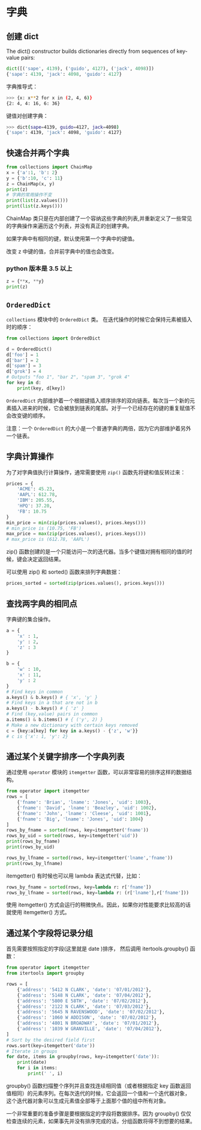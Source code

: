 # 字典

## 创建 dict

The dict() constructor builds dictionaries directly from sequences of key-value pairs:

```python
dict([('sape', 4139), ('guido', 4127), ('jack', 4098)])
{'sape': 4139, 'jack': 4098, 'guido': 4127}
```

字典推导式：

```bash
>>> {x: x**2 for x in (2, 4, 6)}
{2: 4, 4: 16, 6: 36}
```

键值对创建字典：

```bash
>>> dict(sape=4139, guido=4127, jack=4098)
{'sape': 4139, 'jack': 4098, 'guido': 4127}
```

## 快速合并两个字典

```python
from collections import ChainMap
x = {'a':1, 'b': 2}
y = {'b':10, 'c': 11}
z = ChainMap(x, y)
print(z)
# 字典的常用操作不变
print(list(z.values()))
print(list(z.keys()))
```

ChainMap 类只是在内部创建了一个容纳这些字典的列表,并重新定义了一些常见的字典操作来遍历这个列表，并没有真正的创建字典。

如果字典中有相同的键，默认使用第一个字典中的键值。

改变 z 中键的值，合并前字典中的值也会改变。

### python 版本是 3.5 以上

```python
z = {**x, **y}
print(z)
```

## `OrderedDict`

`collections` 模块中的 `OrderedDict` 类。 在迭代操作的时候它会保持元素被插入时的顺序：

```python
from collections import OrderedDict

d = OrderedDict()
d['foo'] = 1
d['bar'] = 2
d['spam'] = 3
d['grok'] = 4
# Outputs "foo 1", "bar 2", "spam 3", "grok 4"
for key in d:
    print(key, d[key])
```

`OrderedDict` 内部维护着一个根据键插入顺序排序的双向链表。每次当一个新的元素插入进来的时候，它会被放到链表的尾部。对于一个已经存在的键的重复赋值不会改变键的顺序。

注意：一个 `OrderedDict` 的大小是一个普通字典的两倍，因为它内部维护着另外一个链表。

## 字典计算操作

为了对字典值执行计算操作，通常需要使用 `zip()` 函数先将键和值反转过来：

```python
prices = {
    'ACME': 45.23,
    'AAPL': 612.78,
    'IBM': 205.55,
    'HPQ': 37.20,
    'FB': 10.75
}
min_price = min(zip(prices.values(), prices.keys()))
# min_price is (10.75, 'FB')
max_price = max(zip(prices.values(), prices.keys()))
# max_price is (612.78, 'AAPL')
```

zip() 函数创建的是一个只能访问一次的迭代器。当多个键值对拥有相同的值的时候，键会决定返回结果。

可以使用 zip() 和 sorted() 函数来排列字典数据：

```python
prices_sorted = sorted(zip(prices.values(), prices.keys()))
```

## 查找两字典的相同点

字典键的集合操作。

```python
a = {
    'x' : 1,
    'y' : 2,
    'z' : 3
}

b = {
    'w' : 10,
    'x' : 11,
    'y' : 2
}
# Find keys in common
a.keys() & b.keys() # { 'x', 'y' }
# Find keys in a that are not in b
a.keys() - b.keys() # { 'z' }
# Find (key,value) pairs in common
a.items() & b.items() # { ('y', 2) }
# Make a new dictionary with certain keys removed
c = {key:a[key] for key in a.keys() - {'z', 'w'}}
# c is {'x': 1, 'y': 2}
```

## 通过某个关键字排序一个字典列表

通过使用 `operator` 模块的 `itemgetter` 函数，可以非常容易的排序这样的数据结构。

```python
from operator import itemgetter
rows = [
    {'fname': 'Brian', 'lname': 'Jones', 'uid': 1003},
    {'fname': 'David', 'lname': 'Beazley', 'uid': 1002},
    {'fname': 'John', 'lname': 'Cleese', 'uid': 1001},
    {'fname': 'Big', 'lname': 'Jones', 'uid': 1004}
]
rows_by_fname = sorted(rows, key=itemgetter('fname'))
rows_by_uid = sorted(rows, key=itemgetter('uid'))
print(rows_by_fname)
print(rows_by_uid)

rows_by_lfname = sorted(rows, key=itemgetter('lname','fname'))
print(rows_by_lfname)
```

itemgetter() 有时候也可以用 lambda 表达式代替，比如：

```python
rows_by_fname = sorted(rows, key=lambda r: r['fname'])
rows_by_lfname = sorted(rows, key=lambda r: (r['lname'],r['fname']))
```

使用 itemgetter() 方式会运行的稍微快点。因此，如果你对性能要求比较高的话就使用 itemgetter() 方式。

## 通过某个字段将记录分组

首先需要按照指定的字段(这里就是 date )排序， 然后调用 itertools.groupby() 函数：

```python
from operator import itemgetter
from itertools import groupby

rows = [
    {'address': '5412 N CLARK', 'date': '07/01/2012'},
    {'address': '5148 N CLARK', 'date': '07/04/2012'},
    {'address': '5800 E 58TH', 'date': '07/02/2012'},
    {'address': '2122 N CLARK', 'date': '07/03/2012'},
    {'address': '5645 N RAVENSWOOD', 'date': '07/02/2012'},
    {'address': '1060 W ADDISON', 'date': '07/02/2012'},
    {'address': '4801 N BROADWAY', 'date': '07/01/2012'},
    {'address': '1039 W GRANVILLE', 'date': '07/04/2012'},
]
# Sort by the desired field first
rows.sort(key=itemgetter('date'))
# Iterate in groups
for date, items in groupby(rows, key=itemgetter('date')):
    print(date)
    for i in items:
        print(' ', i)
```

groupby() 函数扫描整个序列并且查找连续相同值（或者根据指定 key 函数返回值相同）的元素序列。在每次迭代的时候，它会返回一个值和一个迭代器对象， 这个迭代器对象可以生成元素值全部等于上面那个值的组中所有对象。

一个非常重要的准备步骤是要根据指定的字段将数据排序。因为 groupby() 仅仅检查连续的元素，如果事先并没有排序完成的话，分组函数将得不到想要的结果。